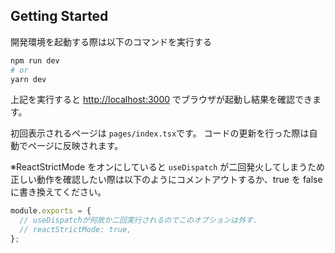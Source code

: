 ## Getting Started

開発環境を起動する際は以下のコマンドを実行する

```bash
npm run dev
# or
yarn dev
```

上記を実行すると [http://localhost:3000](http://localhost:3000) でブラウザが起動し結果を確認できます。

初回表示されるページは `pages/index.tsx`です。
コードの更新を行った際は自動でページに反映されます。

※ReactStrictMode をオンにしていると `useDispatch` が二回発火してしまうため正しい動作を確認したい際は以下のようにコメントアウトするか、true を false に書き換えてください。

```next.config.js
module.exports = {
  // useDispatchが何故か二回実行されるのでこのオプションは外す.
  // reactStrictMode: true,
};

```
